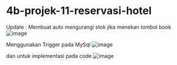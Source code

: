 # 4b-projek-11-reservasi-hotel
Update :
Membuat auto mengurangi stok jika menekan tombol book
![image](https://user-images.githubusercontent.com/82491849/165965441-c83b2800-1e2f-482e-9786-30c0e8fe0166.png)

Menggunakan Trigger pada MySql 
![image](https://user-images.githubusercontent.com/82491849/165965716-97e430a4-f110-4fab-b4f9-a4b0c7e6d30b.png)

dan untuk implementasi pada code 
![image](https://user-images.githubusercontent.com/82491849/165965796-53bd2556-b95d-4ef1-89e0-78e5b9117f62.png)

